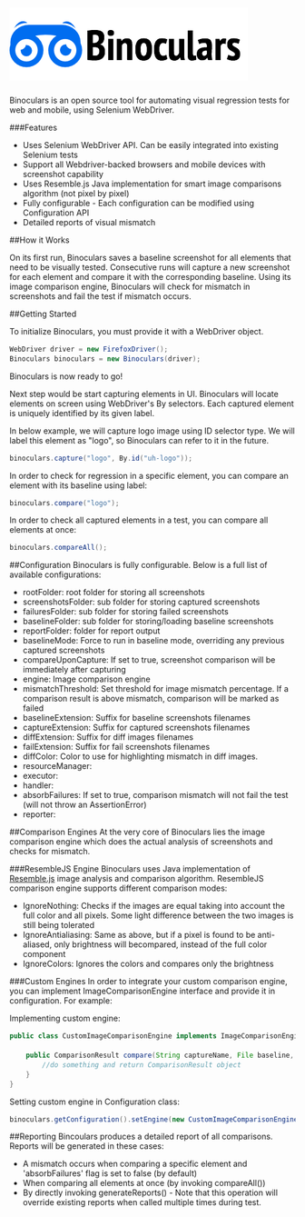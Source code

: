 # ![alt text](https://github.com/waseemh/binoculars/blob/master/binoculars-with-eyes-5.png?raw=true "Logo Title Text 1")

Binoculars is an open source tool for automating visual regression tests for web and mobile, using Selenium WebDriver.

###Features
- Uses Selenium WebDriver API. Can be easily integrated into existing Selenium tests
- Support all Webdriver-backed browsers and mobile devices with screenshot capability
- Uses Resemble.js Java implementation for smart image comparisons algorithm (not pixel by pixel)
- Fully configurable - Each configuration can be modified using Configuration API
- Detailed reports of visual mismatch

##How it Works

On its first run, Binoculars saves a baseline screenshot for all elements that need to be visually tested. Consecutive runs will capture a new screenshot for each element and compare it with the corresponding baseline.
Using its image comparison engine, Binoculars will check for mismatch in screenshots and fail the test if mismatch occurs.

##Getting Started

To initialize Binoculars, you must provide it with a WebDriver object.

``` java
WebDriver driver = new FirefoxDriver();
Binoculars binoculars = new Binoculars(driver);
```

Binoculars is now ready to go! 

Next step would be start capturing elements in UI. Binoculars will locate elements on screen using WebDriver's By selectors. Each captured element is uniquely identified by its given label. 

In below example, we will capture logo image using ID selector type. We will label this element as "logo", so Binoculars can refer to it in the future.

``` java
binoculars.capture("logo", By.id("uh-logo"));
```

In order to check for regression in a specific element, you can compare an element with its baseline using label:

``` java
binoculars.compare("logo");
```

In order to check all captured elements in a test, you can compare all elements at once:

``` java
binoculars.compareAll();
```

##Configuration
Binoculars is fully configurable. Below is a full list of available configurations:

- rootFolder: root folder for storing all screenshots
- screenshotsFolder: sub folder for storing captured screenshots
- failuresFolder: sub folder for storing failed screenshots
- baselineFolder: sub folder for storing/loading baseline screenshots
- reportFolder: folder for report output
- baselineMode: Force to run in baseline mode, overriding any previous captured screenshots
- compareUponCapture: If set to true, screenshot comparison will be immediately after capturing
- engine: Image comparison engine
- mismatchThreshold: Set threshold for image mismatch percentage. If a comparison result is above mismatch, comparison will be marked as failed
- baselineExtension: Suffix for baseline screenshots filenames
- captureExtension: Suffix for captured screenshots filenames
- diffExtension: Suffix for diff images filenames
- failExtension: Suffix for fail screenshots filenames
- diffColor: Color to use for highlighting mismatch in diff images.
- resourceManager:
- executor:
- handler:
- absorbFailures: If set to true, comparison mismatch will not fail the test (will not throw an AssertionError)
- reporter: 

##Comparison Engines
At the very core of Binoculars lies the image comparison engine which does the actual analysis of screenshots and checks for mismatch.

###ResembleJS Engine
Binoculars uses Java implementation of [Resemble.js](http://huddle.github.io/Resemble.js/) image analysis and comparison algorithm. ResembleJS comparison engine supports different comparison modes:
-  IgnoreNothing: Checks if the images are equal taking into account the full color and all pixels. Some light difference between the two images is still being tolerated
- IgnoreAntialiasing: Same as above, but if a pixel is found to be anti-aliased, only brightness will becompared, instead of the full color component
- IgnoreColors: Ignores the colors and compares only the brightness

###Custom Engines
In order to integrate your custom comparison engine, you can implement ImageComparisonEngine interface and provide it in  configuration. For example:

Implementing custom engine:
``` java
public class CustomImageComparisonEngine implements ImageComparisonEngine {

	public ComparisonResult compare(String captureName, File baseline, File imageUnderTest) {
		//do something and return ComparisonResult object
	}
}
```
Setting custom engine in Configuration class:
```java
binoculars.getConfiguration().setEngine(new CustomImageComparisonEngine());
```

##Reporting
Bincoulars produces a detailed report of all comparisons. Reports will be generated in these cases:

- A mismatch occurs when comparing a specific element and 'absorbFailures' flag is set to false (by default)
- When comparing all elements at once (by invoking compareAll())
- By directly invoking generateReports() - Note that this operation will override existing reports when called multiple times during test.

